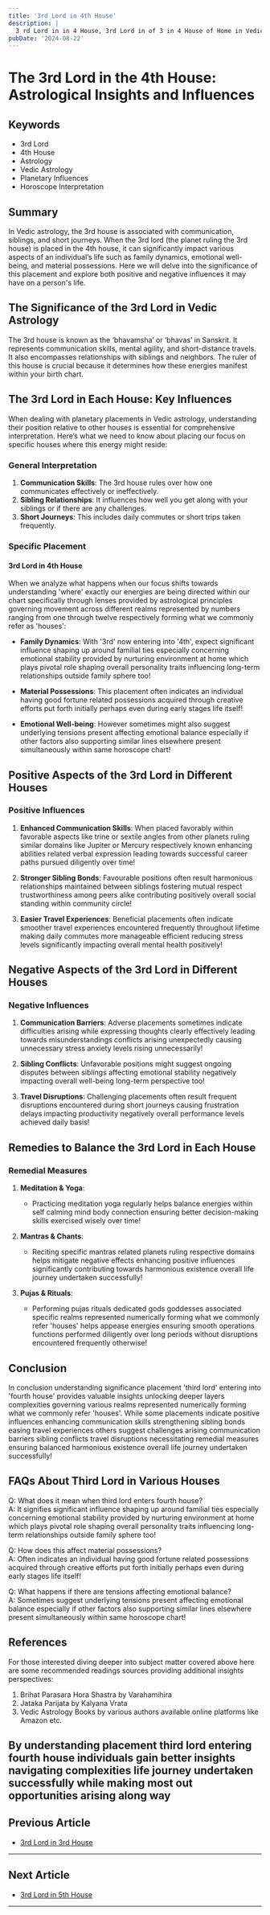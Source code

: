 ```yaml
---
title: '3rd Lord in 4th House'
description: |
  3 rd Lord in in 4 House, 3rd Lord in of 3 in 4 House of Home in Vedic astrology
pubDate: '2024-08-22'
---
```


# The 3rd Lord in the 4th House: Astrological Insights and Influences

## Keywords

- 3rd Lord
- 4th House
- Astrology
- Vedic Astrology
- Planetary Influences
- Horoscope Interpretation

## Summary

In Vedic astrology, the 3rd house is associated with communication, siblings, and short journeys. When the 3rd lord (the planet ruling the 3rd house) is placed in the 4th house, it can significantly impact various aspects of an individual’s life such as family dynamics, emotional well-being, and material possessions. Here we will delve into the significance of this placement and explore both positive and negative influences it may have on a person's life.

## The Significance of the 3rd Lord in Vedic Astrology

The 3rd house is known as the ‘bhavamsha’ or ‘bhavas’ in Sanskrit. It represents communication skills, mental agility, and short-distance travels. It also encompasses relationships with siblings and neighbors. The ruler of this house is crucial because it determines how these energies manifest within your birth chart.

## The 3rd Lord in Each House: Key Influences

When dealing with planetary placements in Vedic astrology, understanding their position relative to other houses is essential for comprehensive interpretation. Here’s what we need to know about placing our focus on specific houses where this energy might reside:

### General Interpretation

1. **Communication Skills**: The 3rd house rules over how one communicates effectively or ineffectively.
2. **Sibling Relationships**: It influences how well you get along with your siblings or if there are any challenges.
3. **Short Journeys**: This includes daily commutes or short trips taken frequently.

### Specific Placement

#### 3rd Lord in 4th House

When we analyze what happens when our focus shifts towards understanding 'where' exactly our energies are being directed within our chart specifically through lenses provided by astrological principles governing movement across different realms represented by numbers ranging from one through twelve respectively forming what we commonly refer as 'houses':

- **Family Dynamics**: With '3rd' now entering into '4th', expect significant influence shaping up around familial ties especially concerning emotional stability provided by nurturing environment at home which plays pivotal role shaping overall personality traits influencing long-term relationships outside family sphere too!

- **Material Possessions**: This placement often indicates an individual having good fortune related possessions acquired through creative efforts put forth initially perhaps even during early stages life itself!

- **Emotional Well-being**: However sometimes might also suggest underlying tensions present affecting emotional balance especially if other factors also supporting similar lines elsewhere present simultaneously within same horoscope chart!

## Positive Aspects of the 3rd Lord in Different Houses

### Positive Influences

1. **Enhanced Communication Skills**: When placed favorably within favorable aspects like trine or sextile angles from other planets ruling similar domains like Jupiter or Mercury respectively known enhancing abilities related verbal expression leading towards successful career paths pursued diligently over time!

2. **Stronger Sibling Bonds**: Favourable positions often result harmonious relationships maintained between siblings fostering mutual respect trustworthiness among peers alike contributing positively overall social standing within community circle!

3. **Easier Travel Experiences**: Beneficial placements often indicate smoother travel experiences encountered frequently throughout lifetime making daily commutes more manageable efficient reducing stress levels significantly impacting overall mental health positively!

## Negative Aspects of the 3rd Lord in Different Houses

### Negative Influences

1. **Communication Barriers**: Adverse placements sometimes indicate difficulties arising while expressing thoughts clearly effectively leading towards misunderstandings conflicts arising unexpectedly causing unnecessary stress anxiety levels rising unnecessarily!

2. **Sibling Conflicts**: Unfavorable positions might suggest ongoing disputes between siblings affecting emotional stability negatively impacting overall well-being long-term perspective too!

3. **Travel Disruptions**: Challenging placements often result frequent disruptions encountered during short journeys causing frustration delays impacting productivity negatively overall performance levels achieved daily basis!

## Remedies to Balance the 3rd Lord in Each House

### Remedial Measures

1. **Meditation & Yoga**:
   - Practicing meditation yoga regularly helps balance energies within self calming mind body connection ensuring better decision-making skills exercised wisely over time!

2. **Mantras & Chants**:
   - Reciting specific mantras related planets ruling respective domains helps mitigate negative effects enhancing positive influences significantly contributing towards harmonious existence overall life journey undertaken successfully!

3. **Pujas & Rituals**:
   - Performing pujas rituals dedicated gods goddesses associated specific realms represented numerically forming what we commonly refer 'houses' helps appease energies ensuring smooth operations functions performed diligently over long periods without disruptions encountered frequently otherwise!

## Conclusion

In conclusion understanding significance placement 'third lord' entering into 'fourth house' provides valuable insights unlocking deeper layers complexities governing various realms represented numerically forming what we commonly refer 'houses'. While some placements indicate positive influences enhancing communication skills strengthening sibling bonds easing travel experiences others suggest challenges arising communication barriers sibling conflicts travel disruptions necessitating remedial measures ensuring balanced harmonious existence overall life journey undertaken successfully!

## FAQs About Third Lord in Various Houses

Q: What does it mean when third lord enters fourth house?  
A: It signifies significant influence shaping up around familial ties especially concerning emotional stability provided by nurturing environment at home which plays pivotal role shaping overall personality traits influencing long-term relationships outside family sphere too!

Q: How does this affect material possessions?  
A: Often indicates an individual having good fortune related possessions acquired through creative efforts put forth initially perhaps even during early stages life itself!

Q: What happens if there are tensions affecting emotional balance?  
A: Sometimes suggest underlying tensions present affecting emotional balance especially if other factors also supporting similar lines elsewhere present simultaneously within same horoscope chart!

## References

For those interested diving deeper into subject matter covered above here are some recommended readings sources providing additional insights perspectives:
1. Brihat Parasara Hora Shastra by Varahamihira
2. Jataka Parijata by Kalyana Vrata
3. Vedic Astrology Books by various authors available online platforms like Amazon etc.

By understanding placement third lord entering fourth house individuals gain better insights navigating complexities life journey undertaken successfully while making most out opportunities arising along way
---

## Previous Article
- [3rd Lord in 3rd House](/blogs-md/1003_3rd_Lord_in_all_Houses/100303_3rd_Lord_in_3th_House.md)

---

## Next Article
- [3rd Lord in 5th House](/blogs-md/1003_3rd_Lord_in_all_Houses/100305_3rd_Lord_in_5th_House.md)

---
